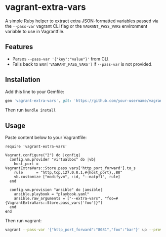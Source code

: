 # vagrant-extra-vars

A simple Ruby helper to extract extra JSON-formatted variables passed via the `--pass-var` vagrant CLI flag or the `VAGRANT_PASS_VARS` environment variable to use in Vagrantfile.

## Features

- Parses `--pass-var '{"key":"value"}'` from CLI.
- Falls back to `ENV['VAGRANT_PASS_VARS']` if `--pass-var` is not provided.

## Installation

Add this line to your Gemfile:

```ruby
gem 'vagrant-extra-vars', git: 'https://github.com/your-username/vagrant-extra-vars'
```

Then run `bundle install`

## Usage
Paste content below to your Vagrantfile:
```Vagrantfile
require 'vagrant-extra-vars'

Vagrant.configure("2") do |config|
  config.vm.provider "virtualbox" do |vb|   
    host_port = VagrantExtraVars::Store.pass_vars['http_port_forward'].to_s
    rule      = "http,tcp,127.0.0.1,#{host_port},,80" 
    vb.customize ["modifyvm", :id, "--natpf1", rule]
  end

  config.vm.provision "ansible" do |ansible|
    ansible.playbook = "playbook.yaml"
    ansible.raw_arguments = ["--extra-vars", "foo=#{VagrantExtraVars::Store.pass_vars['foo']}"]
  end
end
```

Then run vagrant:
```bash
vagrant --pass-var '{"http_port_forward":"8081","foo":"bar"}' up --provision
```

